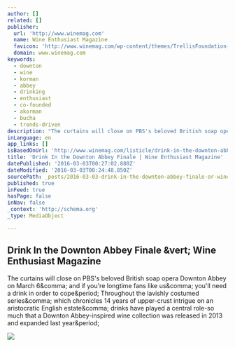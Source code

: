 ```yaml
---
author: []
related: []
publisher:
  url: 'http://www.winemag.com'
  name: Wine Enthusiast Magazine
  favicon: 'http://www.winemag.com/wp-content/themes/TrellisFoundation-child/assets/img/favicon.ico'
  domain: www.winemag.com
keywords:
  - downton
  - wine
  - korman
  - abbey
  - drinking
  - enthusiast
  - co-founded
  - akorman
  - bucha
  - trends-driven
description: "The curtains will close on PBS's beloved British soap opera Downton Abbey on March 6, and if you're longtime fans like us, you'll need a drink in order to cope. Throughout the lavishly costumed series, which chronicles 14 years of upper-crust intrigue on an aristocratic English estate, drinks have played a central role-so much that a Downton Abbey-inspired wine collection was released in 2013 and expanded last year."
inLanguage: en
app_links: []
isBasedOnUrl: 'http://www.winemag.com/listicle/drink-in-the-downton-abbey-finale/'
title: 'Drink In the Downton Abbey Finale | Wine Enthusiast Magazine'
datePublished: '2016-03-03T00:27:02.880Z'
dateModified: '2016-03-03T00:24:48.850Z'
sourcePath: _posts/2016-03-03-drink-in-the-downton-abbey-finale-or-wine-enthusiast-magazine.md
published: true
inFeed: true
hasPage: false
inNav: false
_context: 'http://schema.org'
_type: MediaObject

---
```

<article style=""><h1>Drink In the Downton Abbey Finale &amp;vert; Wine Enthusiast Magazine</h1><p>The curtains will close on PBS's beloved British soap opera Downton Abbey on March 6&amp;comma; and if you're longtime fans like us&amp;comma; you'll need a drink in order to cope&amp;period; Throughout the lavishly costumed series&amp;comma; which chronicles 14 years of upper-crust intrigue on an aristocratic English estate&amp;comma; drinks have played a central role-so much that a Downton Abbey-inspired wine collection was released in 2013 and expanded last year&amp;period;</p><img src="http://www.winemag.com/wp-content/uploads/2016/02/shutterstock_170276825.jpg" /></article>